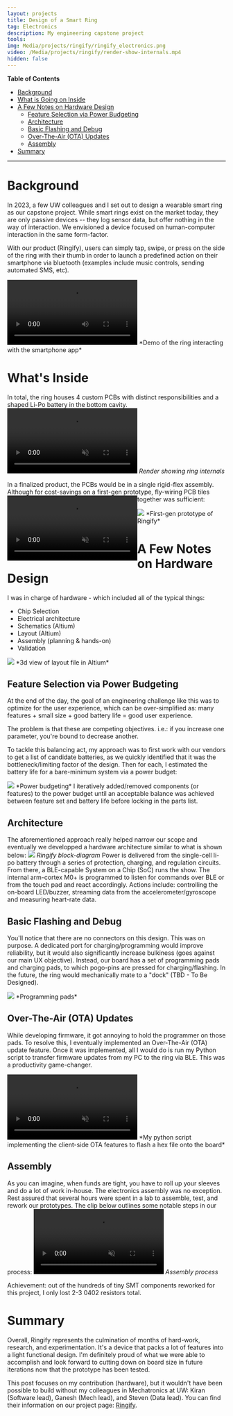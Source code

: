 ```yaml
---
layout: projects
title: Design of a Smart Ring
tag: Electronics
description: My engineering capstone project
tools: 
img: Media/projects/ringify/ringify_electronics.png
video: /Media/projects/ringify/render-show-internals.mp4
hidden: false
---
```

**Table of Contents**
- [Background](#background)
- [What is Going on Inside](#what-is-going-on-inside)
- [A Few Notes on Hardware Design](#a-few-notes-on-hardware-design)
  * [Feature Selection via Power Budgeting](#feature-selection-via-power-budgeting)
  * [Architecture](#architecture)
  * [Basic Flashing and Debug](#basic-flashing-and-debug)
  * [Over-The-Air (OTA) Updates](#over-the-air-ota-updates)
  * [Assembly](#assembly)
- [Summary](#summary)

___
# Background
In 2023, a few UW colleagues and I set out to design a wearable smart ring as our capstone project. While smart rings exist on the market today, they are only passive devices -- they log sensor data, but offer nothing in the way of interaction. We envisioned a device focused on human-computer interaction in the same form-factor.

With our product (Ringify), users can simply tap, swipe, or press on the side of the ring with their thumb in order to launch a predefined action on their smartphone via bluetooth (examples include music controls, sending automated SMS, etc).

<video controls>
 <source src="/Media/projects/ringify/demo.mp4" type="video/mp4">
</video>
*Demo of the ring interacting with the smartphone app*

# What's Inside

In total, the ring houses 4 custom PCBs with distinct responsibilities and a shaped Li-Po battery in the bottom cavity.
<video autoplay loop muted playsinline>
 <source src="/Media/projects/ringify/render-show-internals.mp4" type="video/mp4">
</video>
*Render showing ring internals*

In a finalized product, the PCBs would be in a single rigid-flex assembly. Although for cost-savings on a first-gen prototype, fly-wiring PCB tiles together was sufficient:
<video autoplay loop muted playsinline style="float:left;">
 <source src="/Media/projects/ringify/asy.mp4" type="video/mp4">
</video>

<!-- <img src="/Media/projects/ringify/half-opened.jpg"> -->
<img src="/Media/projects/ringify/on-finger.jpg">
*First-gen prototype of Ringify*

# A Few Notes on Hardware Design
I was in charge of hardware - which included all of the typical things:
- Chip Selection
- Electrical architecture
- Schematics (Altium)
- Layout (Altium)
- Assembly (planning & hands-on)
- Validation
<img src="/Media/projects/ringify/layout-3d.jpg">
*3d view of layout file in Altium*


## Feature Selection via Power Budgeting
At the end of the day, the goal of an engineering challenge like this was to optimize for the user experience, which can be over-simplified as: many features + small size + good battery life = good user experience.

The problem is that these are competing objectives. i.e.: if you increase one parameter, you're bound to decrease another.

To tackle this balancing act, my approach was to first work with our vendors to get a list of candidate batteries, as we quickly identified that it was the bottleneck/limiting factor of the design. Then for each, I estimated the battery life for a bare-minimum system via a power budget:

<img src="/Media/projects/ringify/power-budget.jpg">
*Power budgeting*
I iteratively added/removed components (or features) to the power budget until an acceptable balance was achieved between feature set and battery life before locking in the parts list.

## Architecture
The aforementioned approach really helped narrow our scope and eventually we developped a hardware architecture similar to what is shown below:
<img src="/Media/projects/ringify/block-diagram.jpg">
*Ringify block-diagram*
Power is delivered from the single-cell li-po battery through a series of protection, charging, and regulation circuits. From there, a BLE-capable System on a Chip (SoC) runs the show. The internal arm-cortex M0+ is programmed to listen for commands over BLE or from the touch pad and react accordingly. Actions include: controlling the on-board LED/buzzer, streaming data from the accelerometer/gyroscope and measuring heart-rate data.

## Basic Flashing and Debug
You'll notice that there are no connectors on this design. This was on purpose. A dedicated port for charging/programming would improve reliability, but it would also significantly increase bulkiness (goes against our main UX objective). Instead, our board has a set of programming pads and charging pads, to which pogo-pins are pressed for charging/flashing. In the future, the ring would mechanically mate to a "dock" (TBD - To Be Designed).

<img src="/Media/projects/ringify/programming-pads.jpg">
*Programming pads*

## Over-The-Air (OTA) Updates
While developing firmware, it got annoying to hold the programmer on those pads. To resolve this, I eventually implemented an Over-The-Air (OTA) update feature. Once it was implemented, all I would do is run my Python script to transfer firmware updates from my PC to the ring via BLE. This was a productivity game-changer.

<video autoplay loop muted playsinline>
 <source src="/Media/projects/ringify/ota.mp4" type="video/mp4">
</video>
*My python script implementing the client-side OTA features to flash a hex file onto the board*

## Assembly
As you can imagine, when funds are tight, you have to roll up your sleeves and do a lot of work in-house. The electronics assembly was no exception. Rest assured that several hours were spent in a lab to assemble, test, and rework our prototypes. The clip below outlines some notable steps in our process:
<video autoplay loop muted playsinline>
 <source src="/Media/projects/ringify/assembly-process.mp4" type="video/mp4">
</video>
*Assembly process*

Achievement: out of the hundreds of tiny SMT components reworked for this project, I only lost 2-3 0402 resistors total.

# Summary
Overall, Ringify represents the culmination of months of hard-work, research, and experimentation. It's a device that packs a lot of features into a light functional design. I'm definitely proud of what we were able to accomplish and look forward to cutting down on board size in future iterations now that the prototype has been tested.

This post focuses on my contribution (hardware), but it wouldn't have been possible to build without my colleagues in Mechatronics at UW: Kiran (Software lead), Ganesh (Mech lead), and Steven (Data lead). You can find their information on our project page: [Ringify](https://ringify.github.io/).